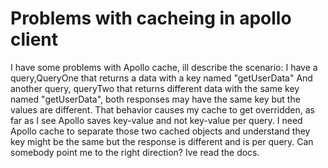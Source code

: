 
# Problems with cacheing in apollo client

I have some problems with Apollo cache, ill describe the scenario:
I have a query,QueryOne that returns a data with a key named "getUserData"
And another query, queryTwo that returns different data with the same key named "getUserData", both responses may have the same key but the values are different.
That behavior causes my cache to get overridden, as far as I see Apollo saves key-value and not key-value per query.
I need Apollo cache to separate those two cached objects and understand they key might be the same but the response is different and is per query.
Can somebody point me to the right direction? Ive read the docs.

        